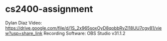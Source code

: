 # cs2400-assignment
Dylan Diaz
Video: https://drive.google.com/file/d/1S_2x965soxOyD8qobbRvZl18UU7cgy81/view?usp=share_link
Recording Software: OBS Studio v31.1.2
